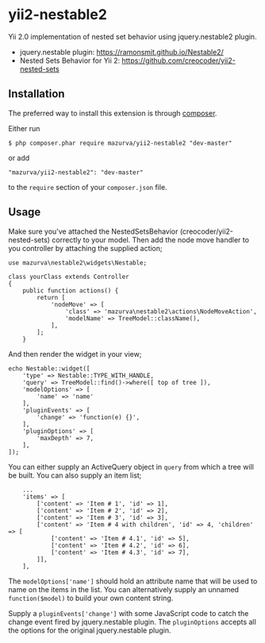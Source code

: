 yii2-nestable2
=============

Yii 2.0 implementation of nested set behavior using jquery.nestable2 plugin.
- jquery.nestable plugin: https://ramonsmit.github.io/Nestable2/
- Nested Sets Behavior for Yii 2: https://github.com/creocoder/yii2-nested-sets

## Installation

The preferred way to install this extension is through [composer](http://getcomposer.org/download/).

Either run

```
$ php composer.phar require mazurva/yii2-nestable2 "dev-master"
```

or add

```
"mazurva/yii2-nestable2": "dev-master"
```

to the ```require``` section of your `composer.json` file.

## Usage

Make sure you've attached the NestedSetsBehavior (creocoder/yii2-nested-sets) correctly to your model.
Then add the node move handler to you controller by attaching the supplied action;

```
use mazurva\nestable2\widgets\Nestable;

class yourClass extends Controller
{
    public function actions() {
        return [
            'nodeMove' => [
                'class' => 'mazurva\nestable2\actions\NodeMoveAction',
                'modelName' => TreeModel::className(),
            ],
        ];
    }

```

And then render the widget in your view;

```
echo Nestable::widget([
    'type' => Nestable::TYPE_WITH_HANDLE,
    'query' => TreeModel::find()->where([ top of tree ]),
    'modelOptions' => [
        'name' => 'name'
    ],
    'pluginEvents' => [
        'change' => 'function(e) {}',
    ],
    'pluginOptions' => [
        'maxDepth' => 7,
    ],
]);

```

You can either supply an ActiveQuery object in `query` from which a tree will be built.
You can also supply an item list;
```
    ...
    'items' => [
        ['content' => 'Item # 1', 'id' => 1],
        ['content' => 'Item # 2', 'id' => 2],
        ['content' => 'Item # 3', 'id' => 3],
        ['content' => 'Item # 4 with children', 'id' => 4, 'children' => [
            ['content' => 'Item # 4.1', 'id' => 5],
            ['content' => 'Item # 4.2', 'id' => 6],
            ['content' => 'Item # 4.3', 'id' => 7],
        ]],
    ],
```

The `modelOptions['name']` should hold an attribute name that will be used to name on the items in the list.
You can alternatively supply an unnamed `function($model)` to build your own content string.

Supply a `pluginEvents['change']` with some JavaScript code to catch the change event fired by jquery.nestable plugin.
The `pluginOptions` accepts all the options for the original jquery.nestable plugin.